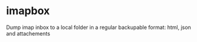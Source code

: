 # imapbox
Dump imap inbox to a local folder in a regular backupable format: html, json and attachements
